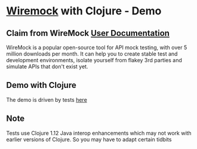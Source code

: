 # [Wiremock](https://wiremock.org/) with Clojure - Demo

## Claim from WireMock [User Documentation](https://wiremock.org/docs/)
WireMock is a popular open-source tool for API mock testing, with over 5 million downloads per month. 
It can help you to create stable test and development environments, isolate yourself from flakey 3rd parties and simulate APIs that don't exist yet.

## Demo with Clojure
The demo is driven by tests [here](./test/api_client/typicode_json_test.clj)

## Note
Tests use Clojure 1.12 Java interop enhancements which may not work with earlier versions of Clojure.
So you may have to adapt certain tidbits
